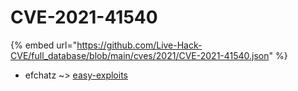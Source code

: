 # CVE-2021-41540
{% embed url="https://github.com/Live-Hack-CVE/full_database/blob/main/cves/2021/CVE-2021-41540.json" %}

* efchatz ~> [easy-exploits](https://www.alice-snow.ru/2021/database/cve-2021-41540/easy-exploits-efchatz)